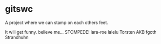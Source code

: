 # gitswc
A project where we can stamp on each others feet.

It will get funny. believe me...
STOMPEDE! lara-roe lalelu Torsten AKB fgoth Strandhuhn
